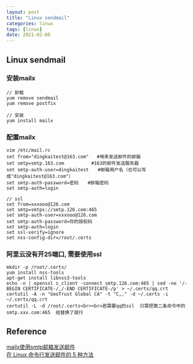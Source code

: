 ```yaml
---
layout: post
title: "Linux sendmail"
categories: linux
tags: [linux]
date: 2021-02-08
---
```


## Linux sendmail

### 安装mailx
    // 卸载
    yum remove sendmail
    yum remove postfix

    // 安装
    yum install mailx

### 配置mailx

    vim /etc/mail.rc
    set from="dingkaitest@163.com"   #用来发送邮件的邮箱 
    set smtp=smtp.163.com　　　　　　#163的邮件发送服务器　
    set smtp-auth-user=dingkaitest　　#邮箱用户名（也可以写成"dingkaitest@163.com"）
    set smtp-auth-password=密码　　#邮箱密码
    set smtp-auth=login

    // ssl
    set from=xxxooo@126.com
    set smtp=smtps://smtp.126.com:465
    set smtp-auth-user=xxxooo@126.com
    set smtp-auth-password=你的授权码
    set smtp-auth=login
    set ssl-verify=ignore
    set nss-config-dir=/root/.certs

### 阿里云没有开25端口, 需要使用ssl

    mkdir -p /root/.certs/
    yum install nss-tools
    apt-get install libnss3-tools
    echo -n | openssl s_client -connect smtp.126.com:465 | sed -ne '/-BEGIN CERTIFICATE-/,/-END CERTIFICATE-/p' > ~/.certs/qq.crt
    certutil -A -n "GeoTrust Global CA" -t "C,," -d ~/.certs -i ~/.certs/qq.crt
    certutil -L -d /root/.certs<br><br>若需要qq的ssl  只需把第二条命令中的smtp.xxx.com:465  给替换了就行

## Reference
[mailx使用smtp邮箱发送邮件](https://www.cnblogs.com/ying568353087/p/13365061.html?utm_source=tuicool)  
[在 Linux 命令行发送邮件的 5 种方法](https://linux.cn/article-11663-1.html?pr)  
